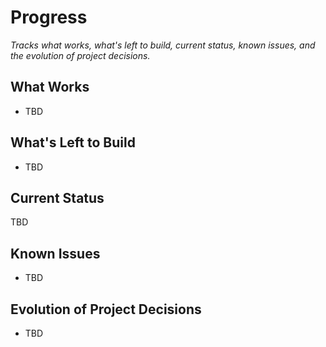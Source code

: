 # Progress

_Tracks what works, what's left to build, current status, known issues, and the evolution of project decisions._

## What Works
- TBD

## What's Left to Build
- TBD

## Current Status
TBD

## Known Issues
- TBD

## Evolution of Project Decisions
- TBD
